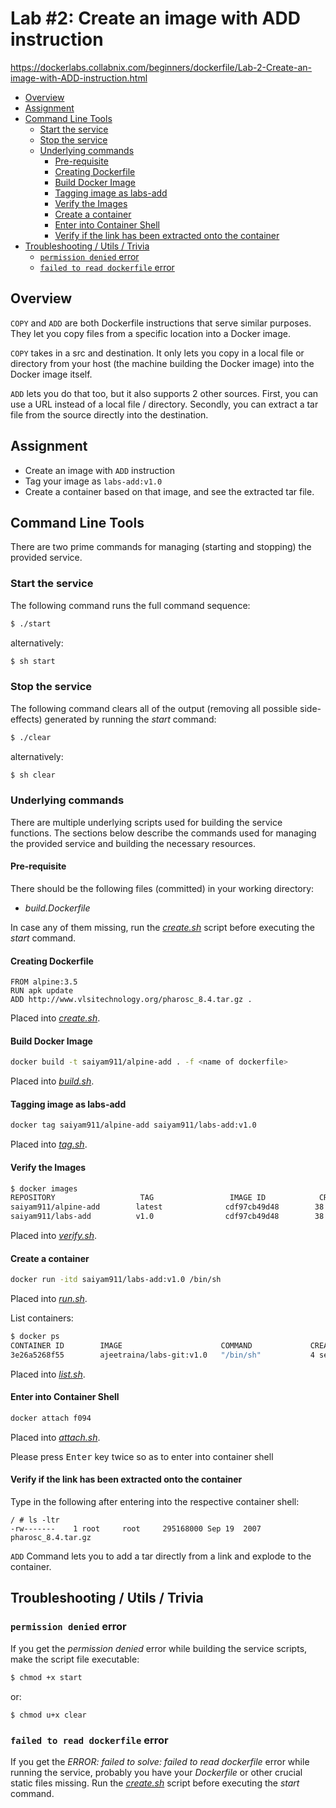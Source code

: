 # Lab #2: Create an image with ADD instruction
https://dockerlabs.collabnix.com/beginners/dockerfile/Lab-2-Create-an-image-with-ADD-instruction.html

- [Overview](#overview)
- [Assignment](#assignment)
- [Command Line Tools](#command-line-tools)
  - [Start the service](#start-the-service)
  - [Stop the service](#stop-the-service)
  - [Underlying commands](#underlying-commands)
    - [Pre-requisite](#pre-requisite)
    - [Creating Dockerfile](#creating-dockerfile)
    - [Build Docker Image](#build-docker-image)
    - [Tagging image as labs-add](#tagging-image-as-labs-add)
    - [Verify the Images](#verify-the-images)
    - [Create a container](#create-a-container)
    - [Enter into Container Shell](#enter-into-container-shell)
    - [Verify if the link has been extracted onto the container](#verify-if-the-link-has-been-extracted-onto-the-container)
- [Troubleshooting / Utils / Trivia](#troubleshooting--utils--trivia)
  - [`permission denied` error](#permission-denied-error)
  - [`failed to read dockerfile` error](#failed-to-read-dockerfile-error)

## Overview
`COPY` and `ADD` are both Dockerfile instructions that serve similar purposes. They let you copy files from a specific location into a Docker image.

`COPY` takes in a src and destination. It only lets you copy in a local file or directory from your host (the machine building the Docker image) into the Docker image itself.

`ADD` lets you do that too, but it also supports 2 other sources. First, you can use a URL instead of a local file / directory. Secondly, you can extract a tar file from the source directly into the destination.


## Assignment
- Create an image with `ADD` instruction
- Tag your image as `labs-add:v1.0`
- Create a container based on that image, and see the extracted tar file.

## Command Line Tools
There are two prime commands for managing (starting and stopping) the provided service.

### Start the service
The following command runs the full command sequence:
```sh
$ ./start
```

alternatively:
```sh
$ sh start
```

### Stop the service
The following command clears all of the output (removing all possible side-effects) generated by running the *start* command:
```sh
$ ./clear
```

alternatively:
```sh
$ sh clear
```

### Underlying commands
There are multiple underlying scripts used for building the service functions. The sections below describe the commands used for managing the provided service and building the necessary resources.

#### Pre-requisite
There should be the following files (committed) in your working directory:
- *build.Dockerfile*

In case any of them missing, run the *[create.sh](./create.sh)* script before executing the *start* command.

#### Creating Dockerfile
```docker
FROM alpine:3.5
RUN apk update
ADD http://www.vlsitechnology.org/pharosc_8.4.tar.gz .
```

Placed into *[create.sh](./create.sh)*.

#### Build Docker Image
```sh
docker build -t saiyam911/alpine-add . -f <name of dockerfile>
```

Placed into *[build.sh](./build.sh)*.

#### Tagging image as labs-add
```sh
docker tag saiyam911/alpine-add saiyam911/labs-add:v1.0
```

Placed into *[tag.sh](./tag.sh)*.

#### Verify the Images
```sh
$ docker images
REPOSITORY                   TAG                 IMAGE ID            CREATED             SIZE
saiyam911/alpine-add        latest              cdf97cb49d48        38 minutes ago       300MB
saiyam911/labs-add          v1.0                cdf97cb49d48        38 minutes ago       300MB
```

Placed into *[verify.sh](./verify.sh)*.

#### Create a container
```sh
docker run -itd saiyam911/labs-add:v1.0 /bin/sh
```

Placed into *[run.sh](./run.sh)*.

List containers:

```sh
$ docker ps
CONTAINER ID        IMAGE                      COMMAND             CREATED             STATUS              PORTS               NAMES
3e26a5268f55        ajeetraina/labs-git:v1.0   "/bin/sh"           4 seconds ago       Up 2 seconds                            elated_neumann
```

Placed into *[list.sh](./list.sh)*.

#### Enter into Container Shell
```sh
docker attach f094
```

Placed into *[attach.sh](./attach.sh)*.

Please press <kbd>Enter</kbd> key twice so as to enter into container shell

#### Verify if the link has been extracted onto the container
Type in the following after entering into the respective container shell:
```
/ # ls -ltr
-rw-------    1 root     root     295168000 Sep 19  2007 pharosc_8.4.tar.gz
```

`ADD` Command lets you to add a tar directly from a link and explode to the container.

## Troubleshooting / Utils / Trivia

### `permission denied` error
If you get the *permission denied* error while building the service scripts, make the script file executable:
```sh
$ chmod +x start
```

or:
```
$ chmod u+x clear
```

### `failed to read dockerfile` error
If you get the *ERROR: failed to solve: failed to read dockerfile* error while running the service, probably you have your *Dockerfile* or other crucial static files missing. Run the *[create.sh](./create.sh)* script before executing the *start* command.
